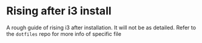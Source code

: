 # Rising after i3 install

A rough guide of rising i3 after installation. It will not be as detailed. Refer to the `dotfiles` repo for more info of specific file

